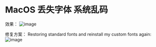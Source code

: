 # MacOS 丢失字体 系统乱码

效果：
![image](https://user-images.githubusercontent.com/14041622/99903212-f4c79280-2cfd-11eb-877c-9c73036e5448.png)


修复方案：
Restoring standard fonts and reinstall my custom fonts again:
![image](https://user-images.githubusercontent.com/14041622/99903219-fa24dd00-2cfd-11eb-839f-e7bd945cd2ca.png)

